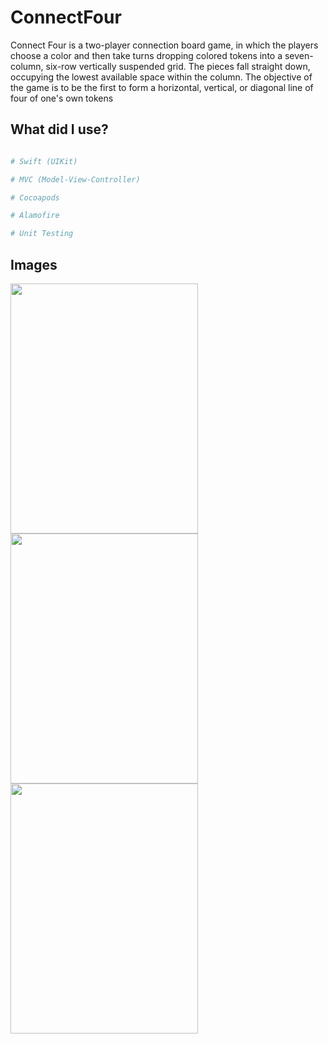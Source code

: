# ConnectFour

Connect Four is a two-player connection board game, in which the players choose a color and then take turns dropping colored tokens into a seven-column, six-row vertically suspended grid. The pieces fall straight down, occupying the lowest available space within the column. The objective of the game is to be the first to form a horizontal, vertical, or diagonal line of four of one's own tokens

## What did I use?

```python

# Swift (UIKit)

# MVC (Model-View-Controller)

# Cocoapods

# Alamofire

# Unit Testing

```

## Images
<img src="https://user-images.githubusercontent.com/47762290/151710118-3643fd8d-14f1-49cc-917c-86b4eacbf691.png" width="300" height="400" />
<img src="https://user-images.githubusercontent.com/47762290/151710852-f9c884f2-b22f-4979-a4ed-e47cb8e8d217.png" width="300" height="400" />
<img src="https://user-images.githubusercontent.com/47762290/151710875-3dc4fe14-1823-4bc1-961c-0f5246c6823f.png" width="300" height="400" />
